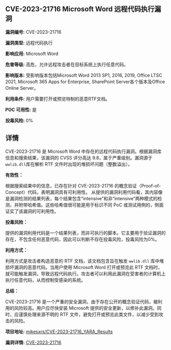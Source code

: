 ## CVE-2023-21716 Microsoft Word 远程代码执行漏洞

**漏洞编号:** CVE-2023-21716

**漏洞类型:** 远程代码执行

**影响应用:** Microsoft Word

**危害等级:** 高危，允许远程攻击者在目标系统上执行任意代码。

**影响版本:** 受影响版本包括Microsoft Word 2013 SP1, 2016, 2019, Office LTSC 2021, Microsoft 365 Apps for Enterprise, SharePoint Server各个版本及Office Online Server。

**利用条件:** 用户需要打开或预览特制的恶意RTF文档。

**POC 可用性:** 是

**投毒风险:** 0%

## 详情

CVE-2023-21716 是 Microsoft Word 中存在的远程代码执行漏洞。根据漏洞库信息和搜索结果，该漏洞的 CVSS 评分高达 9.8，属于严重级别。漏洞源于`wwlib.dll`库在解析 RTF 文件时出现的堆损坏问题（整数溢出）。

**有效性：**

根据搜索结果中的信息，已存在针对 CVE-2023-21716 的概念验证（Proof-of-Concept）代码，表明漏洞具有可利用性。
从提供的漏洞利用代码看，其内容像是漏洞检测的结果列表，每个结果包含“intensive”和非“intensive”两种模式的检测，并附带哈希值。这些哈希值很可能是用于标识不同 PoC 或测试用例的，侧面证实了该漏洞的可利用性。

**投毒风险：**

提供的漏洞利用代码是一个结果列表，而非可执行的脚本。它主要用于验证漏洞的存在，不包含任何恶意代码，因此可以判断不存在投毒风险，投毒风险为0%。

**利用方式：**

利用方式是攻击者构造恶意的 RTF 文档，该文档包含旨在触发 `wwlib.dll` 库中堆损坏漏洞的恶意代码。当用户使用 Microsoft Word 打开或预览此 RTF 文档时，就可能触发漏洞，导致远程代码执行。攻击者可以利用此漏洞在受害者的计算机上执行任意代码，从而控制受感染的系统。

**总结：**

CVE-2023-21716 是一个严重的安全漏洞，由于存在公开的概念验证代码，被利用的风险较高。用户应尽快安装 Microsoft 提供的安全更新，以修补此漏洞。同时，应谨慎处理来源不明的 RTF 文件，避免打开或预览此类文件，以减少受到攻击的风险。

**项目地址:** [mikesxrs/CVE-2023-21716_YARA_Results](https://github.com/mikesxrs/CVE-2023-21716_YARA_Results)

**漏洞详情:** [CVE-2023-21716](https://nvd.nist.gov/vuln/detail/CVE-2023-21716)